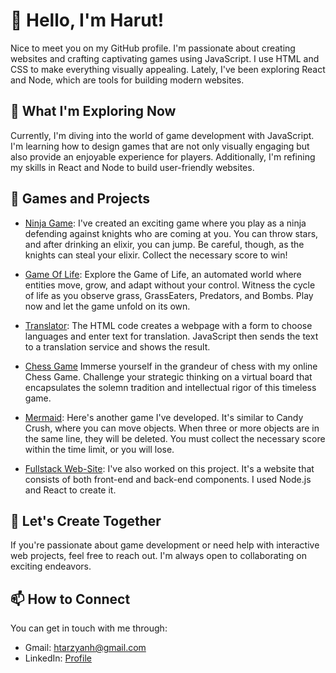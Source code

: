 # 👋 Hello, I'm Harut!

Nice to meet you on my GitHub profile. I'm passionate about creating websites and crafting captivating games using JavaScript. I use HTML and CSS to make everything visually appealing. Lately, I've been exploring React and Node, which are tools for building modern websites.

## 🌱 What I'm Exploring Now

Currently, I'm diving into the world of game development with JavaScript. I'm learning how to design games that are not only visually engaging but also provide an enjoyable experience for players. Additionally, I'm refining my skills in React and Node to build user-friendly websites.

## 💼 Games and Projects

- [Ninja Game](https://harut20024.github.io/Ninja-Game/): I've created an exciting game where you play as a ninja defending against knights who are coming at you. You can throw stars, and after drinking an elixir, you can jump. Be careful, though, as the knights can steal your elixir. Collect the necessary score to win!

- [Game Of Life](https://harut20024.github.io/Game-Of-Life): Explore the Game of Life, an automated world where entities move, grow, and adapt without your control. Witness the cycle of life as you observe grass, GrassEaters, Predators, and Bombs. Play now and let the game unfold on its own.
- [Translator](https://harut20024.github.io/Translator/): The HTML code creates a webpage with a form to choose languages and enter text for translation. JavaScript then sends the text to a translation service and shows the result.

- [Chess Game](https://harut20024.github.io/Chess/) Immerse yourself in the grandeur of chess with my online Chess Game. Challenge your strategic thinking on a virtual board that encapsulates the solemn tradition and intellectual rigor of this timeless game.

- [Mermaid](https://harut20024.github.io/Mermaid/): Here's another game I've developed. It's similar to Candy Crush, where you can move objects. When three or more objects are in the same line, they will be deleted. You must collect the necessary score within the time limit, or you will lose.

- [Fullstack Web-Site](https://github.com/Harut20024/full-stack-website): I've also worked on this project. It's a website that consists of both front-end and back-end components. I used Node.js and React to create it.

## 🤝 Let's Create Together

If you're passionate about game development or need help with interactive web projects, feel free to reach out. I'm always open to collaborating on exciting endeavors.

## 📫 How to Connect

You can get in touch with me through:
- Gmail: htarzyanh@gmail.com
- LinkedIn: [Profile](https://www.linkedin.com/in/tharzyan/)

<!---
Harut20024/Harut20024 is special because its `README.md` appears on your GitHub profile. You can click "Preview" to see how your changes will look before saving them.
--->
